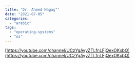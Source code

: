 ```yaml
---
title: 'Dr. Ahmed Hagag"'
date: "2021-07-05"
categories:
  - "arabic"
tags:
  - "operating-systems"
  - "os"
---
```


[https://youtube.com/channel/UCzYgAyyZTLfnLFjQexOKxbQ](https://youtube.com/channel/UCzYgAyyZTLfnLFjQexOKxbQ)
